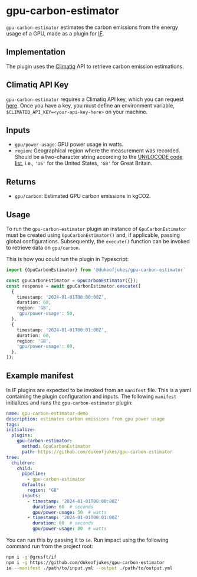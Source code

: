 # gpu-carbon-estimator

`gpu-carbon-estimator` estimates the carbon emissions from the energy usage of a GPU, made as a plugin for [IF](https://github.com/Green-Software-Foundation/if).

## Implementation

The plugin uses the [Climatiq](https://www.climatiq.io/) API to retrieve carbon emission estimations.

## Climatiq API Key

`gpu-carbon-estimator` requires a Climatiq API key, which you can request [here](https://www.climatiq.io/docs/guides/how-tos/getting-api-key). Once you have a key, you must define an environment variable, `$CLIMATIQ_API_KEY=<your-api-key-here>` on your machine.

## Inputs

- `gpu/power-usage`: GPU power usage in watts.
- `region`: Geographical region where the measurement was recorded. Should be a two-character string according to the [UN/LOCODE code list](https://unece.org/trade/cefact/unlocode-code-list-country-and-territory), i.e., `'US'` for the United States, `'GB'` for Great Britain.

## Returns

- `gpu/carbon`: Estimated GPU carbon emissions in kgCO2.

## Usage

To run the `gpu-carbon-estimator` plugin an instance of `GpuCarbonEstimator` must be created using `GpuCarbonEstimator()` and, if applicable, passing global configurations. Subsequently, the `execute()` function can be invoked to retrieve data on `gpu/carbon`.

This is how you could run the plugin in Typescript:

```typescript
import {GpuCarbonEstimator} from '@dukeofjukes/gpu-carbon-estimator`

const gpuCarbonEstimator = GpuCarbonEstimator({});
const response = await gpuCarbonEstimator.execute([
  {
    timestamp: '2024-01-01T00:00:00Z',
    duration: 60,
    region: 'GB',
    'gpu/power-usage': 50,
  },
  {
    timestamp: '2024-01-01T00:01:00Z',
    duration: 60,
    region: 'GB',
    'gpu/power-usage': 80,
  },
]);
```

## Example manifest

In IF plugins are expected to be invoked from an `manifest` file. This is a yaml containing the plugin configuration and inputs. The following `manifest` initializes and runs the `gpu-carbon-estimator` plugin:

```yaml
name: gpu-carbon-estimator-demo
description: estimates carbon emissions from gpu power usage
tags:
initialize:
  plugins:
    gpu-carbon-estimator:
      method: GpuCarbonEstimator
      path: https://github.com/dukeofjukes/gpu-carbon-estimator
tree:
  children:
    child:
      pipeline:
        - gpu-carbon-estimator
      defaults:
        region: "GB"
      inputs:
        - timestamp: '2024-01-01T00:00:00Z'
          duration: 60  # seconds
          gpu/power-usage: 50  # watts
        - timestamp: '2024-01-01T00:01:00Z'
          duration: 60  # seconds
          gpu/power-usage: 80  # watts
```

You can run this by passing it to `ie`. Run impact using the following command run from the project root:

```sh
npm i -g @grnsft/if
npm i -g https://github.com/dukeofjukes/gpu-carbon-estimator
ie --manifest ./path/to/input.yml --output ./path/to/output.yml
```